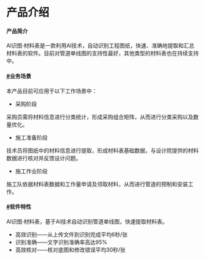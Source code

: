 # 产品介绍



#### 产品简介 <a href="#chan-pin-jian-jie" id="chan-pin-jian-jie"></a>

AI识图·材料表是一款利用AI技术，自动识别工程图纸，快速、准确地提取和汇总材料表的软件。目前对管道单线图的支持性最好，其他类型的材料表也在持续支持中。

#### [#](http://10.10.10.63:8449/help/AI/introduction/#%E4%B8%9A%E5%8A%A1%E5%9C%BA%E6%99%AF)业务场景 <a href="#ye-wu-chang-jing" id="ye-wu-chang-jing"></a>

本产品目前可应用于以下工作场景中：

* 采购阶段

采购员需将材料信息进行分类统计，形成采购组合矩阵，从而进行分类采购以及数量优化。

* 施工准备阶段

技术员将图纸中的材料信息进行提取，形成材料表基础数据，与设计院提供的材料数据进行核对并反馈设计问题。

* 施工作业阶段

施工队依据材料表数据和工作量申请及领取材料，从而进行管道的预制和安装工作。

#### [#](http://10.10.10.63:8449/help/AI/introduction/#%E8%BD%AF%E4%BB%B6%E7%89%B9%E6%80%A7)软件特性 <a href="#ruan-jian-te-xing" id="ruan-jian-te-xing"></a>

AI识图·材料表，基于AI技术自动识别管道单线图，快速提取材料表。

* 高效识别——从上传文件到识别完成平均6秒/张
* 识别准确——文字识别准确率高达95%
* 高效核对——核对底图和修改错误平均30秒/张
